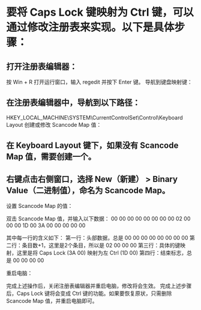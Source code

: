 # 要将 Caps Lock 键映射为 Ctrl 键，可以通过修改注册表来实现。以下是具体步骤：

## 打开注册表编辑器：

按 Win + R 打开运行窗口，输入 regedit 并按下 Enter 键。
导航到键盘映射键：

## 在注册表编辑器中，导航到以下路径：
HKEY_LOCAL_MACHINE\SYSTEM\CurrentControlSet\Control\Keyboard Layout
创建或修改 Scancode Map 值：

## 在 Keyboard Layout 键下，如果没有 Scancode Map 值，需要创建一个。
## 右键点击右侧窗口，选择 New（新建） > Binary Value（二进制值），命名为 Scancode Map。
设置 Scancode Map 的值：

双击 Scancode Map 值，并输入以下数据：
00 00 00 00 00 00 00 00
02 00 00 00
1D 00 3A 00
00 00 00 00

其中每一行的含义如下：
第一行：头部数据，总是 00 00 00 00 00 00 00 00
第二行：条目数+1，这里是2个条目，所以是 02 00 00 00
第三行：具体的键映射，这里是将 Caps Lock (3A 00) 映射为左 Ctrl (1D 00)
第四行：结束标志，总是 00 00 00 00

重启电脑：

完成上述操作后，关闭注册表编辑器并重启电脑，修改将会生效。
完成上述步骤后，Caps Lock 键将会变成 Ctrl 键的功能。如果要恢复原状，只需删除 Scancode Map 值，并重启电脑即可。
